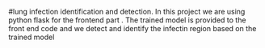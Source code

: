 #lung infection identification and detection.
In this project we are using python flask for the frontend part .
The trained model is provided to the front end code and we detect and identify the infectin region based on the trained model
